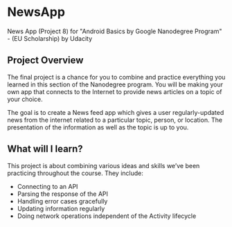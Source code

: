 # NewsApp
News App (Project 8) for "Android Basics by Google Nanodegree Program" - (EU Scholarship) by Udacity

## Project Overview
The final project is a chance for you to combine and practice everything you learned in this section of the Nanodegree program. You will be making your own app that connects to the Internet to provide news articles on a topic of your choice.

The goal is to create a News feed app which gives a user regularly-updated news from the internet related to a particular topic, person, or location. The presentation of the information as well as the topic is up to you.

## What will I learn?
This project is about combining various ideas and skills we’ve been practicing throughout the course. They include:

* Connecting to an API
* Parsing the response of the API
* Handling error cases gracefully
* Updating information regularly
* Doing network operations independent of the Activity lifecycle
